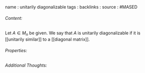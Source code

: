 name : unitarily diagonalizable
tags : 
backlinks : 
source : #MASED 

###### Content:
Let $A \in M_n$ be given. We say that $A$ is unitarily diagonalizable if it is [[unitarily similar]] to a [[diagonal matrix]].

###### Properties:


###### Additional Thoughts:
